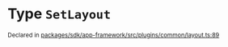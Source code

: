 # Type `SetLayout`
<sub>Declared in [packages/sdk/app-framework/src/plugins/common/layout.ts:89](https://github.com/dxos/dxos/blob/5efa14d7c/packages/sdk/app-framework/src/plugins/common/layout.ts#L89)</sub>






